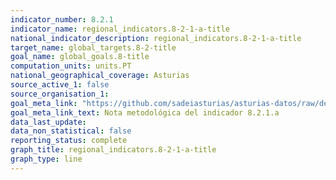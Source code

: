 ```yaml
---
indicator_number: 8.2.1
indicator_name: regional_indicators.8-2-1-a-title
national_indicator_description: regional_indicators.8-2-1-a-title
target_name: global_targets.8-2-title
goal_name: global_goals.8-title
computation_units: units.PT
national_geographical_coverage: Asturias
source_active_1: false
source_organisation_1:  
goal_meta_link: "https://github.com/sadeiasturias/asturias-datos/raw/develop/descargas/methodology/8.2.1.a.pdf"
goal_meta_link_text: Nota metodológica del indicador 8.2.1.a
data_last_update:  
data_non_statistical: false
reporting_status: complete
graph_title: regional_indicators.8-2-1-a-title
graph_type: line
---
```

